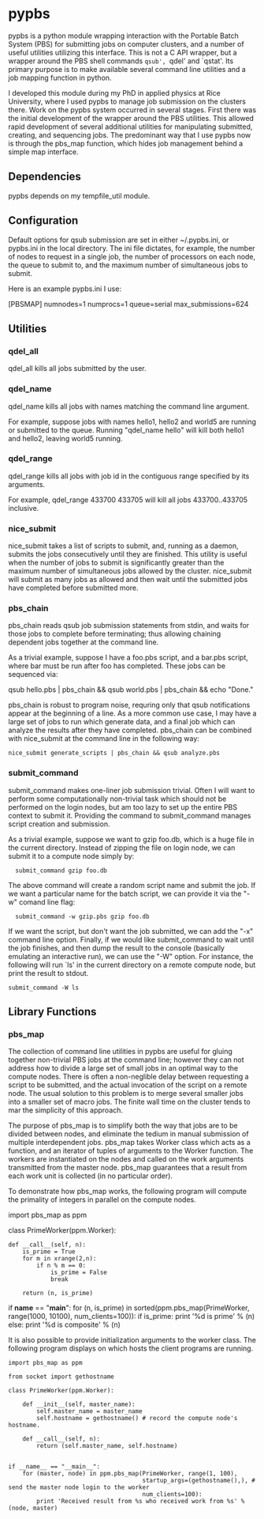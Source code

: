 
# pypbs
 
pypbs is a python module wrapping interaction with the Portable Batch
System (PBS) for submitting jobs on computer clusters, and a number of
useful utilities utilizing this interface.  This is not a C API
wrapper, but a wrapper around the PBS shell commands `qsub', `qdel'
and `qstat'.  Its primary purpose is to make available several command
line utilities and a job mapping function in python.

I developed this module during my PhD in applied physics at Rice
University, where I used pypbs to manage job submission on the
clusters there.  Work on the pypbs system occurred in several stages.
First there was the initial development of the wrapper around the PBS
utilities.  This allowed rapid development of several additional
utilities for manipulating submitted, creating, and sequencing jobs.
The predominant way that I use pypbs now is through the pbs_map
function, which hides job management behind a simple map interface.

## Dependencies

pypbs depends on my tempfile_util module. 

## Configuration

Default options for qsub submission are set in either ~/.pypbs.ini, or
pypbs.ini in the local directory.  The ini file dictates, for example,
the number of nodes to request in a single job, the number of
processors on each node, the queue to submit to, and the maximum
number of simultaneous jobs to submit.

Here is an example pypbs.ini I use:

   [PBSMAP]
   numnodes=1
   numprocs=1
   queue=serial
   max_submissions=624



## Utilities

### qdel_all

qdel_all kills all jobs submitted by the user.

### qdel_name

qdel_name kills all jobs with names matching the command line argument. 

For example, suppose jobs with names hello1, hello2 and world5 are
running or submitted to the queue.  Running "qdel_name hello" will
kill both hello1 and hello2, leaving world5 running.


### qdel_range

qdel_range kills all jobs with job id in the contiguous range specified by its arguments.  

For example, qdel_range 433700 433705 will kill all jobs 433700..433705 inclusive.

### nice_submit

nice_submit takes a list of scripts to submit, and, running as a
daemon, submits the jobs consecutively until they are finished.  This
utility is useful when the number of jobs to submit is significantly
greater than the maximum number of simultaneous jobs allowed by the
cluster.  nice_submit will submit as many jobs as allowed and then
wait until the submitted jobs have completed before submitted more.

### pbs_chain

pbs_chain reads qsub job submission statements from stdin, and waits
for those jobs to complete before terminating; thus allowing chaining
dependent jobs together at the command line. 

As a trivial example, suppose I have a foo.pbs script, and a bar.pbs
script, where bar must be run after foo has completed.  These jobs can
be sequenced via:

   qsub hello.pbs | pbs_chain && qsub world.pbs | pbs_chain && echo "Done."

pbs_chain is robust to program noise, requring only that qsub
notifications appear at the beginning of a line.  As a more common use
case, I may have a large set of jobs to run which generate data, and a
final job which can analyze the results after they have completed.
pbs_chain can be combined with nice_submit at the command line in the
following way:

	nice_submit generate_scripts | pbs_chain && qsub analyze.pbs


### submit_command

submit_command makes one-liner job submission trivial.  Often I will
want to perform some computationally non-trivial task which should not
be performed on the login nodes, but am too lazy to set up the entire
PBS context to submit it.  Providing the command to submit_command
manages script creation and submission. 

As a trivial example, suppose we want to gzip foo.db, which is a huge
file in the current directory.  Instead of zipping the file on login
node, we can submit it to a compute node simply by:

      submit_command gzip foo.db

The above command will create a random script name and submit the job.
If we want a particular name for the batch script, we can provide it
via the "-w" comand line flag:

      submit_command -w gzip.pbs gzip foo.db

If we want the script, but don't want the job submitted, we can add
the "-x" command line option.  Finally, if we would like
submit_command to wait until the job finishes, and then dump the
result to the console (basically emulating an interactive run), we can
use the "-W" option.  For instance, the following will run `ls' in the
current directory on a remote compute node, but print the result to
stdout.

    submit_command -W ls


## Library Functions

### pbs_map

The collection of command line utilities in pypbs are useful for
gluing together non-trivial PBS jobs at the command line; however they
can not address how to divide a large set of small jobs in an optimal
way to the compute nodes.  There is often a non-neglible delay between
requesting a script to be submitted, and the actual invocation of the
script on a remote node.  The usual solution to this problem is to
merge several smaller jobs into a smaller set of macro jobs.  The
finite wall time on the cluster tends to mar the simplicity of this
approach.  

The purpose of pbs_map is to simplify both the way that jobs are to be
divided between nodes, and eliminate the tedium in manual submission
of multiple interdependent jobs.  pbs_map takes Worker class which
acts as a function, and an iterator of tuples of arguments to the
Worker function.  The workers are instantiated on the nodes and called
on the work arguments transmitted from the master node.  pbs_map
guarantees that a result from each work unit is collected (in no
particular order).

To demonstrate how pbs_map works, the following program will compute
the primality of integers in parallel on the compute nodes.

import pbs_map as ppm

class PrimeWorker(ppm.Worker):
    
    def __call__(self, n):
        is_prime = True
        for m in xrange(2,n):
            if n % m == 0:
                is_prime = False
                break

        return (n, is_prime)
        

if __name__ == "__main__":
    for (n, is_prime) in sorted(ppm.pbs_map(PrimeWorker, range(1000, 10100), 
                                            num_clients=100)):
        if is_prime:
            print '%d is prime' % (n)
        else:
            print '%d is composite' % (n)


It is also possible to provide initialization arguments to the worker
class.  The following program displays on which hosts the client
programs are running.

    import pbs_map as ppm

    from socket import gethostname

    class PrimeWorker(ppm.Worker):

        def __init__(self, master_name):
            self.master_name = master_name
            self.hostname = gethostname() # record the compute node's hostname.

        def __call__(self, n):
            return (self.master_name, self.hostname)


    if __name__ == "__main__":
        for (master, node) in ppm.pbs_map(PrimeWorker, range(1, 100), 
                                          startup_args=(gethostname(),), # send the master node login to the worker
                                          num_clients=100):
            print 'Received result from %s who received work from %s' % (node, master)

